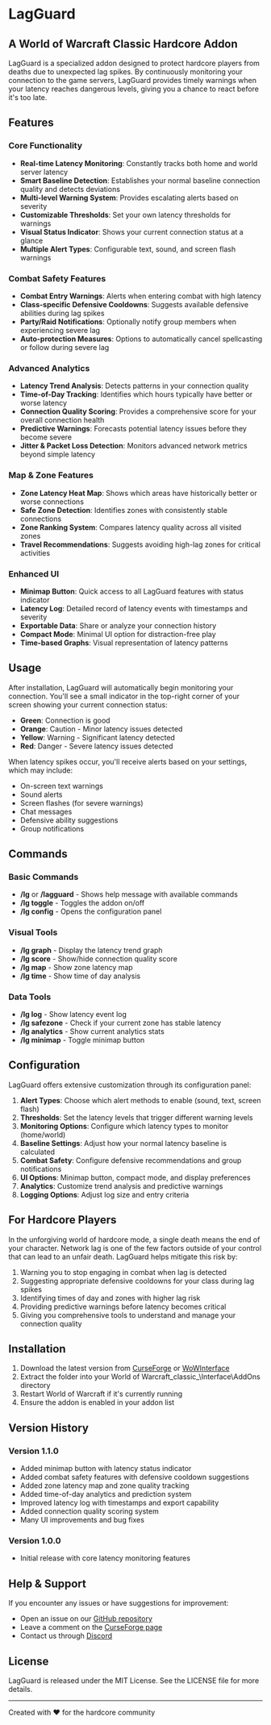 # LagGuard

## A World of Warcraft Classic Hardcore Addon

LagGuard is a specialized addon designed to protect hardcore players from deaths due to unexpected lag spikes. By continuously monitoring your connection to the game servers, LagGuard provides timely warnings when your latency reaches dangerous levels, giving you a chance to react before it's too late.

## Features

### Core Functionality
- **Real-time Latency Monitoring**: Constantly tracks both home and world server latency
- **Smart Baseline Detection**: Establishes your normal baseline connection quality and detects deviations
- **Multi-level Warning System**: Provides escalating alerts based on severity
- **Customizable Thresholds**: Set your own latency thresholds for warnings
- **Visual Status Indicator**: Shows your current connection status at a glance
- **Multiple Alert Types**: Configurable text, sound, and screen flash warnings

### Combat Safety Features
- **Combat Entry Warnings**: Alerts when entering combat with high latency
- **Class-specific Defensive Cooldowns**: Suggests available defensive abilities during lag spikes
- **Party/Raid Notifications**: Optionally notify group members when experiencing severe lag
- **Auto-protection Measures**: Options to automatically cancel spellcasting or follow during severe lag

### Advanced Analytics
- **Latency Trend Analysis**: Detects patterns in your connection quality
- **Time-of-Day Tracking**: Identifies which hours typically have better or worse latency
- **Connection Quality Scoring**: Provides a comprehensive score for your overall connection health
- **Predictive Warnings**: Forecasts potential latency issues before they become severe
- **Jitter & Packet Loss Detection**: Monitors advanced network metrics beyond simple latency

### Map & Zone Features
- **Zone Latency Heat Map**: Shows which areas have historically better or worse connections
- **Safe Zone Detection**: Identifies zones with consistently stable connections
- **Zone Ranking System**: Compares latency quality across all visited zones
- **Travel Recommendations**: Suggests avoiding high-lag zones for critical activities

### Enhanced UI
- **Minimap Button**: Quick access to all LagGuard features with status indicator
- **Latency Log**: Detailed record of latency events with timestamps and severity
- **Exportable Data**: Share or analyze your connection history
- **Compact Mode**: Minimal UI option for distraction-free play
- **Time-based Graphs**: Visual representation of latency patterns

## Usage

After installation, LagGuard will automatically begin monitoring your connection. You'll see a small indicator in the top-right corner of your screen showing your current connection status:

- **Green**: Connection is good
- **Orange**: Caution - Minor latency issues detected
- **Yellow**: Warning - Significant latency detected
- **Red**: Danger - Severe latency issues detected

When latency spikes occur, you'll receive alerts based on your settings, which may include:
- On-screen text warnings
- Sound alerts
- Screen flashes (for severe warnings)
- Chat messages
- Defensive ability suggestions
- Group notifications

## Commands

### Basic Commands
- **/lg** or **/lagguard** - Shows help message with available commands
- **/lg toggle** - Toggles the addon on/off
- **/lg config** - Opens the configuration panel

### Visual Tools
- **/lg graph** - Display the latency trend graph
- **/lg score** - Show/hide connection quality score
- **/lg map** - Show zone latency map
- **/lg time** - Show time of day analysis

### Data Tools
- **/lg log** - Show latency event log
- **/lg safezone** - Check if your current zone has stable latency
- **/lg analytics** - Show current analytics stats
- **/lg minimap** - Toggle minimap button

## Configuration

LagGuard offers extensive customization through its configuration panel:

1. **Alert Types**: Choose which alert methods to enable (sound, text, screen flash)
2. **Thresholds**: Set the latency levels that trigger different warning levels
3. **Monitoring Options**: Configure which latency types to monitor (home/world)
4. **Baseline Settings**: Adjust how your normal latency baseline is calculated
5. **Combat Safety**: Configure defensive recommendations and group notifications
6. **UI Options**: Minimap button, compact mode, and display preferences
7. **Analytics**: Customize trend analysis and predictive warnings
8. **Logging Options**: Adjust log size and entry criteria

## For Hardcore Players

In the unforgiving world of hardcore mode, a single death means the end of your character. Network lag is one of the few factors outside of your control that can lead to an unfair death. LagGuard helps mitigate this risk by:

1. Warning you to stop engaging in combat when lag is detected
2. Suggesting appropriate defensive cooldowns for your class during lag spikes
3. Identifying times of day and zones with higher lag risk
4. Providing predictive warnings before latency becomes critical
5. Giving you comprehensive tools to understand and manage your connection quality

## Installation

1. Download the latest version from [CurseForge](https://www.curseforge.com/wow/addons/lagguard) or [WoWInterface](https://www.wowinterface.com/downloads/info-LagGuard.html)
2. Extract the folder into your World of Warcraft\_classic_\\Interface\\AddOns directory
3. Restart World of Warcraft if it's currently running
4. Ensure the addon is enabled in your addon list

## Version History

### Version 1.1.0
- Added minimap button with latency status indicator
- Added combat safety features with defensive cooldown suggestions
- Added zone latency map and zone quality tracking
- Added time-of-day analytics and prediction system
- Improved latency log with timestamps and export capability
- Added connection quality scoring system
- Many UI improvements and bug fixes

### Version 1.0.0
- Initial release with core latency monitoring features

## Help & Support

If you encounter any issues or have suggestions for improvement:

- Open an issue on our [GitHub repository](https://github.com/yourusername/LagGuard)
- Leave a comment on the [CurseForge page](https://www.curseforge.com/wow/addons/lagguard)
- Contact us through [Discord](https://discord.gg/yourdiscord)

## License

LagGuard is released under the MIT License. See the LICENSE file for more details.

---

Created with ❤️ for the hardcore community 
